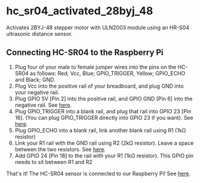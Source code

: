 # hc_sr04_activated_28byj_48
Activates 2BYJ-48 stepper motor with ULN2003 module using an HR-S04 ultrasonic distance sensor.

## Connecting HC-SR04 to the Raspberry Pi

1. Plug four of your male to female jumper wires into the pins on the HC-SR04 as follows:
    Red; Vcc, Blue; GPIO_TRIGGER, Yellow; GPIO_ECHO and Black; GND.
2. Plug Vcc into the positive rail of your breadboard, and plug GND into your negative rail.
3. Plug GPIO 5V [Pin 2] into the positive rail, and GPIO GND [Pin 6] into the negative rail.
    See [here](https://github.com/frankenwino/hc_sr04_activated_28byj_48/raw/master/hc_sr04_activated_28byj_48/images/3.%20hc-sr04-tut-4_1024x1024.jpg).
4. Plug GPIO_TRIGGER into a blank rail, and plug that rail into GPIO 23 [Pin 16]. (You can plug GPIO_TRIGGER directly into GPIO 23 if you want).
    See [here](https://github.com/frankenwino/hc_sr04_activated_28byj_48/raw/master/hc_sr04_activated_28byj_48/images/4.%20hc-sr04-tut-5_1024x1024.jpg).
5. Plug GPIO_ECHO into a blank rail, link another blank rail using R1 (1kΩ resistor)
6. Link your R1 rail with the GND rail using R2 (2kΩ resistor). Leave a space between the two resistors.
    See [here](https://github.com/frankenwino/hc_sr04_activated_28byj_48/raw/master/hc_sr04_activated_28byj_48/images/6.%20hc-sr04-tut-6_1024x1024.jpg).
7. Add GPIO 24 [Pin 18] to the rail with your R1 (1kΩ resistor). This GPIO pin needs to sit between R1 and R2

That's it! The HC-SR04 sensor is connected to our Raspberry Pi!
    See [here](https://github.com/frankenwino/hc_sr04_activated_28byj_48/raw/master/hc_sr04_activated_28byj_48/images/8.%20hc-sr04-tut-8_1024x1024.jpg).
